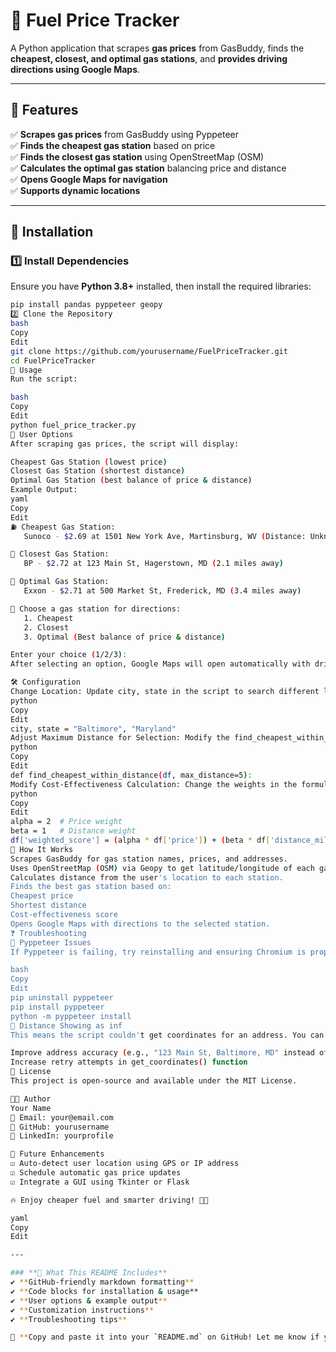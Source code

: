 # 🚀 Fuel Price Tracker
A Python application that scrapes **gas prices** from GasBuddy, finds the **cheapest, closest, and optimal gas stations**, and **provides driving directions using Google Maps**.

---

## 📌 Features
✅ **Scrapes gas prices** from GasBuddy using Pyppeteer  
✅ **Finds the cheapest gas station** based on price  
✅ **Finds the closest gas station** using OpenStreetMap (OSM)  
✅ **Calculates the optimal gas station** balancing price and distance  
✅ **Opens Google Maps for navigation**  
✅ **Supports dynamic locations**  

---

## 📂 Installation

### 1️⃣ Install Dependencies
Ensure you have **Python 3.8+** installed, then install the required libraries:
```bash
pip install pandas pyppeteer geopy
2️⃣ Clone the Repository
bash
Copy
Edit
git clone https://github.com/yourusername/FuelPriceTracker.git
cd FuelPriceTracker
🚀 Usage
Run the script:

bash
Copy
Edit
python fuel_price_tracker.py
🔘 User Options
After scraping gas prices, the script will display:

Cheapest Gas Station (lowest price)
Closest Gas Station (shortest distance)
Optimal Gas Station (best balance of price & distance)
Example Output:
yaml
Copy
Edit
⛽ Cheapest Gas Station:
   Sunoco - $2.69 at 1501 New York Ave, Martinsburg, WV (Distance: Unknown)

📍 Closest Gas Station:
   BP - $2.72 at 123 Main St, Hagerstown, MD (2.1 miles away)

🔹 Optimal Gas Station:
   Exxon - $2.71 at 500 Market St, Frederick, MD (3.4 miles away)

🔘 Choose a gas station for directions:
   1. Cheapest
   2. Closest
   3. Optimal (Best balance of price & distance)

Enter your choice (1/2/3): 
After selecting an option, Google Maps will open automatically with driving directions.

🛠 Configuration
Change Location: Update city, state in the script to search different locations:
python
Copy
Edit
city, state = "Baltimore", "Maryland"
Adjust Maximum Distance for Selection: Modify the find_cheapest_within_distance() function:
python
Copy
Edit
def find_cheapest_within_distance(df, max_distance=5):
Modify Cost-Effectiveness Calculation: Change the weights in the formula:
python
Copy
Edit
alpha = 2  # Price weight
beta = 1   # Distance weight
df['weighted_score'] = (alpha * df['price']) + (beta * df['distance_miles'])
📌 How It Works
Scrapes GasBuddy for gas station names, prices, and addresses.
Uses OpenStreetMap (OSM) via Geopy to get latitude/longitude of each gas station.
Calculates distance from the user's location to each station.
Finds the best gas station based on:
Cheapest price
Shortest distance
Cost-effectiveness score
Opens Google Maps with directions to the selected station.
❓ Troubleshooting
🚨 Pyppeteer Issues
If Pyppeteer is failing, try reinstalling and ensuring Chromium is properly installed:

bash
Copy
Edit
pip uninstall pyppeteer
pip install pyppeteer
python -m pyppeteer install
🚨 Distance Showing as inf
This means the script couldn't get coordinates for an address. You can:

Improve address accuracy (e.g., "123 Main St, Baltimore, MD" instead of "123 Main St")
Increase retry attempts in get_coordinates() function
📜 License
This project is open-source and available under the MIT License.

👨‍💻 Author
Your Name
📧 Email: your@email.com
🔗 GitHub: yourusername
🔗 LinkedIn: yourprofile

🚀 Future Enhancements
☑ Auto-detect user location using GPS or IP address
☑ Schedule automatic gas price updates
☑ Integrate a GUI using Tkinter or Flask

🔥 Enjoy cheaper fuel and smarter driving! 🚗💨

yaml
Copy
Edit

---

### **📌 What This README Includes**
✔ **GitHub-friendly markdown formatting**  
✔ **Code blocks for installation & usage**  
✔ **User options & example output**  
✔ **Customization instructions**  
✔ **Troubleshooting tips**  

🚀 **Copy and paste it into your `README.md` on GitHub! Let me know if you'd like any changes!**
